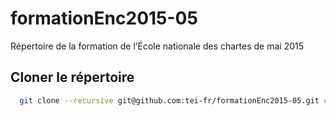 # formationEnc2015-05

Répertoire de la formation de l’École nationale des chartes de mai 2015

## Cloner le répertoire

```bash
  git clone --recursive git@github.com:tei-fr/formationEnc2015-05.git # cloner le répertoire en mettant à jour les sous-modules
```
